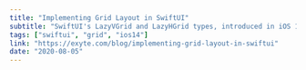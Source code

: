 ```yaml
---
title: "Implementing Grid Layout in SwiftUI"
subtitle: "SwiftUI's LazyVGrid and LazyHGrid types, introduced in iOS 14, provide flexible grid layouts. In this post from the team at exyte, Denis Obukhov and Nikita Afonasov look at what a Grid layout is, what features it has, and describe how their custom grid implementation differs from Apple's."
tags: ["swiftui", "grid", "ios14"]
link: "https://exyte.com/blog/implementing-grid-layout-in-swiftui"
date: "2020-08-05"
---
```

